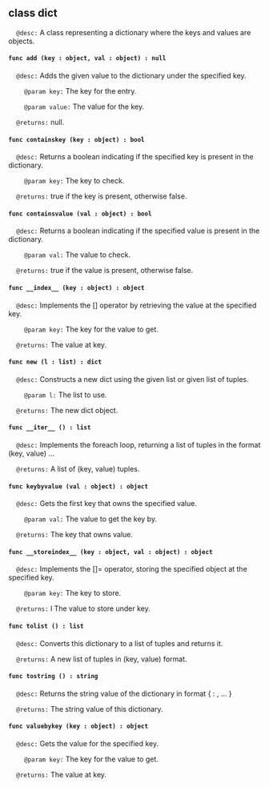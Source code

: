 ## class dict

&nbsp;&nbsp;&nbsp;&nbsp;```@desc:``` A class representing a dictionary where the keys and values are objects.

#### ```func add (key : object, val : object) : null```

&nbsp;&nbsp;&nbsp;&nbsp;```@desc:``` Adds the given value to the dictionary under the specified key.

&nbsp;&nbsp;&nbsp;&nbsp;&nbsp;&nbsp;&nbsp;&nbsp;```@param key:``` The key for the entry.

&nbsp;&nbsp;&nbsp;&nbsp;&nbsp;&nbsp;&nbsp;&nbsp;```@param value:``` The value for the key.

&nbsp;&nbsp;&nbsp;&nbsp;```@returns:``` null.

#### ```func containskey (key : object) : bool```

&nbsp;&nbsp;&nbsp;&nbsp;```@desc:``` Returns a boolean indicating if the specified key is present in the dictionary.

&nbsp;&nbsp;&nbsp;&nbsp;&nbsp;&nbsp;&nbsp;&nbsp;```@param key:``` The key to check.

&nbsp;&nbsp;&nbsp;&nbsp;```@returns:``` true if the key is present, otherwise false.

#### ```func containsvalue (val : object) : bool```

&nbsp;&nbsp;&nbsp;&nbsp;```@desc:``` Returns a boolean indicating if the specified value is present in the dictionary.

&nbsp;&nbsp;&nbsp;&nbsp;&nbsp;&nbsp;&nbsp;&nbsp;```@param val:``` The value to check.

&nbsp;&nbsp;&nbsp;&nbsp;```@returns:``` true if the value is present, otherwise false.

#### ```func __index__ (key : object) : object```

&nbsp;&nbsp;&nbsp;&nbsp;```@desc:``` Implements the [] operator by retrieving the value at the specified key.

&nbsp;&nbsp;&nbsp;&nbsp;&nbsp;&nbsp;&nbsp;&nbsp;```@param key:``` The key for the value to get.

&nbsp;&nbsp;&nbsp;&nbsp;```@returns:``` The value at key.

#### ```func new (l : list) : dict```

&nbsp;&nbsp;&nbsp;&nbsp;```@desc:``` Constructs a new dict using the given list or given list of tuples.

&nbsp;&nbsp;&nbsp;&nbsp;&nbsp;&nbsp;&nbsp;&nbsp;```@param l:``` The list to use.

&nbsp;&nbsp;&nbsp;&nbsp;```@returns:``` The new dict object.

#### ```func __iter__ () : list```

&nbsp;&nbsp;&nbsp;&nbsp;```@desc:``` Implements the foreach loop, returning a list of tuples in the format (key, value) ...

&nbsp;&nbsp;&nbsp;&nbsp;```@returns:``` A list of (key, value) tuples.

#### ```func keybyvalue (val : object) : object```

&nbsp;&nbsp;&nbsp;&nbsp;```@desc:``` Gets the first key that owns the specified value.

&nbsp;&nbsp;&nbsp;&nbsp;&nbsp;&nbsp;&nbsp;&nbsp;```@param val:``` The value to get the key by.

&nbsp;&nbsp;&nbsp;&nbsp;```@returns:``` The key that owns value.

#### ```func __storeindex__ (key : object, val : object) : object```

&nbsp;&nbsp;&nbsp;&nbsp;```@desc:``` Implements the []= operator, storing the specified object at the specified key.

&nbsp;&nbsp;&nbsp;&nbsp;&nbsp;&nbsp;&nbsp;&nbsp;```@param key:``` The key to store.

&nbsp;&nbsp;&nbsp;&nbsp;```@returns:``` l The value to store under key.

#### ```func tolist () : list```

&nbsp;&nbsp;&nbsp;&nbsp;```@desc:``` Converts this dictionary to a list of tuples and returns it.

&nbsp;&nbsp;&nbsp;&nbsp;```@returns:``` A new list of tuples in (key, value) format.

#### ```func tostring () : string```

&nbsp;&nbsp;&nbsp;&nbsp;```@desc:``` Returns the string value of the dictionary in format { <key> : <value>, ... }

&nbsp;&nbsp;&nbsp;&nbsp;```@returns:``` The string value of this dictionary.

#### ```func valuebykey (key : object) : object```

&nbsp;&nbsp;&nbsp;&nbsp;```@desc:``` Gets the value for the specified key.

&nbsp;&nbsp;&nbsp;&nbsp;&nbsp;&nbsp;&nbsp;&nbsp;```@param key:``` The key for the value to get.

&nbsp;&nbsp;&nbsp;&nbsp;```@returns:``` The value at key.

